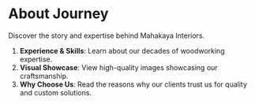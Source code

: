# About Journey

Discover the story and expertise behind Mahakaya Interiors.

1. **Experience & Skills**: Learn about our decades of woodworking expertise.
2. **Visual Showcase**: View high-quality images showcasing our craftsmanship.
3. **Why Choose Us**: Read the reasons why our clients trust us for quality and custom solutions.